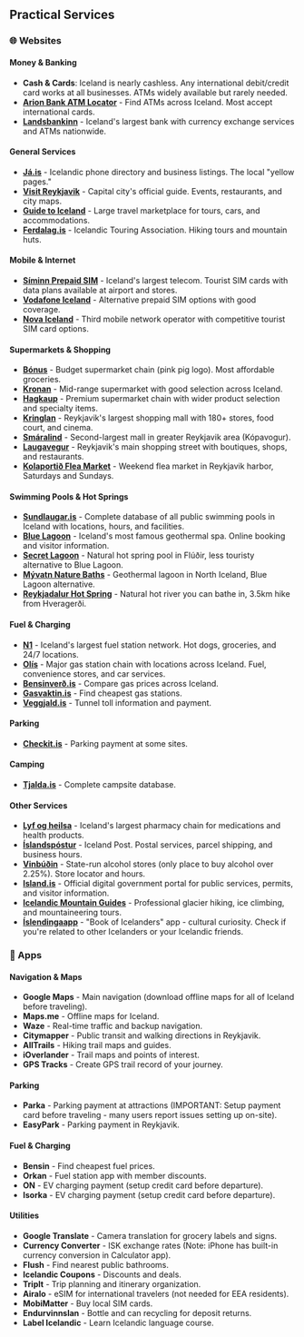 ## Practical Services

### 🌐 Websites

#### Money & Banking
- **Cash & Cards**: Iceland is nearly cashless. Any international debit/credit card works at all businesses. ATMs widely available but rarely needed.
- **<a href="https://www.arionbanki.is/kerfissidur/404/" target="_blank">Arion Bank ATM Locator</a>** - Find ATMs across Iceland. Most accept international cards.
- **<a href="https://www.landsbankinn.is/en" target="_blank">Landsbankinn</a>** - Iceland's largest bank with currency exchange services and ATMs nationwide.

#### General Services
- **<a href="https://ja.is/" target="_blank">Já.is</a>** - Icelandic phone directory and business listings. The local "yellow pages."
- **<a href="https://visitreykjavik.is/" target="_blank">Visit Reykjavik</a>** - Capital city's official guide. Events, restaurants, and city maps.
- **<a href="https://guidetoiceland.is/" target="_blank">Guide to Iceland</a>** - Large travel marketplace for tours, cars, and accommodations.
- **<a href="https://www.ferdalag.is/" target="_blank">Ferdalag.is</a>** - Icelandic Touring Association. Hiking tours and mountain huts.
#### Mobile & Internet
- **<a href="https://www.siminn.is:443/english/prepaid" target="_blank">Síminn Prepaid SIM</a>** - Iceland's largest telecom. Tourist SIM cards with data plans available at airport and stores.
- **<a href="https://www.syn.is/en" target="_blank">Vodafone Iceland</a>** - Alternative prepaid SIM options with good coverage.
- **<a href="https://www.nova.is/en" target="_blank">Nova Iceland</a>** - Third mobile network operator with competitive tourist SIM card options.

#### Supermarkets & Shopping
- **<a href="https://bonus.is/" target="_blank">Bónus</a>** - Budget supermarket chain (pink pig logo). Most affordable groceries.
- **<a href="https://kronan.is/" target="_blank">Kronan</a>** - Mid-range supermarket with good selection across Iceland.
- **<a href="https://www.hagkaup.is/" target="_blank">Hagkaup</a>** - Premium supermarket chain with wider product selection and specialty items.
- **<a href="https://www.kringlan.is/en" target="_blank">Kringlan</a>** - Reykjavik's largest shopping mall with 180+ stores, food court, and cinema.
- **<a href="https://www.smaralind.is/en/" target="_blank">Smáralind</a>** - Second-largest mall in greater Reykjavik area (Kópavogur).
- **<a href="https://laugavegur.is/" target="_blank">Laugavegur</a>** - Reykjavik's main shopping street with boutiques, shops, and restaurants.
- **<a href="https://www.kolaportid.is/" target="_blank">Kolaportið Flea Market</a>** - Weekend flea market in Reykjavik harbor, Saturdays and Sundays.

#### Swimming Pools & Hot Springs
- **<a href="https://sundlaugar.is/en/" target="_blank">Sundlaugar.is</a>** - Complete database of all public swimming pools in Iceland with locations, hours, and facilities.
- **<a href="https://www.bluelagoon.com/" target="_blank">Blue Lagoon</a>** - Iceland's most famous geothermal spa. Online booking and visitor information.
- **<a href="https://www.secretlagoon.is/" target="_blank">Secret Lagoon</a>** - Natural hot spring pool in Flúðir, less touristy alternative to Blue Lagoon.
- **<a href="https://www.jardbodin.is/en/" target="_blank">Mývatn Nature Baths</a>** - Geothermal lagoon in North Iceland, Blue Lagoon alternative.
- **<a href="https://visitreykjadalur.is/" target="_blank">Reykjadalur Hot Spring</a>** - Natural hot river you can bathe in, 3.5km hike from Hveragerði.

#### Fuel & Charging
- **<a href="https://www.n1.is/en" target="_blank">N1</a>** - Iceland's largest fuel station network. Hot dogs, groceries, and 24/7 locations.
- **<a href="https://www.olis.is/" target="_blank">Olís</a>** - Major gas station chain with locations across Iceland. Fuel, convenience stores, and car services.
- **<a href="https://bensinverd.is" target="_blank">Bensinverð.is</a>** - Compare gas prices across Iceland.
- **<a href="https://gasvaktin.is" target="_blank">Gasvaktin.is</a>** - Find cheapest gas stations.
- **<a href="https://www.veggjald.is/en" target="_blank">Veggjald.is</a>** - Tunnel toll information and payment.

#### Parking
- **<a href="https://checkit.is" target="_blank">Checkit.is</a>** - Parking payment at some sites.

#### Camping
- **<a href="https://tjalda.is" target="_blank">Tjalda.is</a>** - Complete campsite database.

#### Other Services
- **<a href="https://www.lyfogheilsa.is/" target="_blank">Lyf og heilsa</a>** - Iceland's largest pharmacy chain for medications and health products.
- **<a href="https://posturinn.is/en/" target="_blank">Íslandspóstur</a>** - Iceland Post. Postal services, parcel shipping, and business hours.
- **<a href="https://www.vinbudin.is/english/home/opnunartimar#map" target="_blank">Vinbúðin</a>** - State-run alcohol stores (only place to buy alcohol over 2.25%). Store locator and hours.
- **<a href="https://island.is/en" target="_blank">Island.is</a>** - Official digital government portal for public services, permits, and visitor information.
- **<a href="https://www.icelandicmountainguides.is/" target="_blank">Icelandic Mountain Guides</a>** - Professional glacier hiking, ice climbing, and mountaineering tours.
- **<a href="https://islendingabok.is/english" target="_blank">Íslendingaapp</a>** - "Book of Icelanders" app - cultural curiosity. Check if you're related to other Icelanders or your Icelandic friends.

### 📱 Apps

#### Navigation & Maps
- **Google Maps** - Main navigation (download offline maps for all of Iceland before traveling).
- **Maps.me** - Offline maps for Iceland.
- **Waze** - Real-time traffic and backup navigation.
- **Citymapper** - Public transit and walking directions in Reykjavik.
- **AllTrails** - Hiking trail maps and guides.
- **iOverlander** - Trail maps and points of interest.
- **GPS Tracks** - Create GPS trail record of your journey.

#### Parking
- **Parka** - Parking payment at attractions (IMPORTANT: Setup payment card before traveling - many users report issues setting up on-site).
- **EasyPark** - Parking payment in Reykjavik.

#### Fuel & Charging
- **Bensin** - Find cheapest fuel prices.
- **Orkan** - Fuel station app with member discounts.
- **ON** - EV charging payment (setup credit card before departure).
- **Isorka** - EV charging payment (setup credit card before departure).

#### Utilities
- **Google Translate** - Camera translation for grocery labels and signs.
- **Currency Converter** - ISK exchange rates (Note: iPhone has built-in currency conversion in Calculator app).
- **Flush** - Find nearest public bathrooms.
- **Icelandic Coupons** - Discounts and deals.
- **TripIt** - Trip planning and itinerary organization.
- **Airalo** - eSIM for international travelers (not needed for EEA residents).
- **MobiMatter** - Buy local SIM cards.
- **Endurvinnslan** - Bottle and can recycling for deposit returns.
- **Label Icelandic** - Learn Icelandic language course.